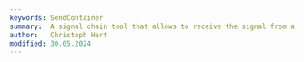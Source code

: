 ```yaml
---
keywords: SendContainer
summary:  A signal chain tool that allows to receive the signal from a Send FX
author:   Christoph Hart
modified: 30.05.2024
---
```

  
